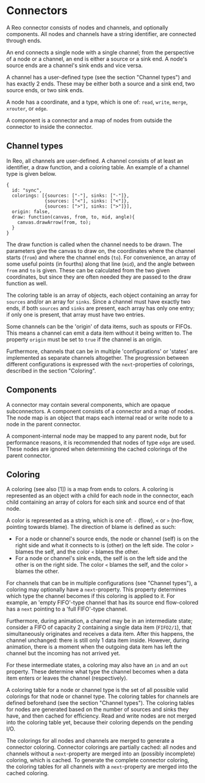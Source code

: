 # Connectors
A Reo connector consists of nodes and channels, and optionally components. All
nodes and channels have a string identifier, are connected through ends.

An end connects a single node with a single channel; from the perspective of a
node or a channel, an end is either a source or a sink end. A node's source
ends are a channel's sink ends and vice versa.

A channel has a user-defined type (see the section "Channel types") and has
exactly 2 ends.  These may be either both a source and a sink end, two source
ends, or two sink ends.

A node has a coordinate, and a type, which is one of: `read`, `write`, `merge`,
`xrouter`, or `edge`.

A component is a connector and a map of nodes from outside the connector to
inside the connector.

## Channel types
In Reo, all channels are user-defined. A channel consists of at least an
identifier, a draw function, and a coloring table.  An example of a channel
type is given below.

    {
      id: "sync",
      colorings: [{sources: ["-"], sinks: ["-"]},
                  {sources: ["<"], sinks: ["<"]},
                  {sources: [">"], sinks: [">"]}],
      origin: false,
      draw: function(canvas, from, to, mid, angle){
        canvas.drawArrow(from, to);
      }
    }

The draw function is called when the channel needs to be drawn. The parameters
give the canvas to draw on, the coordinates where the channel starts (`from`)
and where the channel ends (`to`). For convenience, an array of some useful
points (in fourths) along that line (`mid`), and the angle between `from` and
`to` is given. These can be calculated from the two given coordinates, but
since they are often needed they are passed to the draw function as well.

The coloring table is an array of objects, each object containing an array for
`sources` and/or an array for `sinks`. Since a channel must have exactly two
ends, if both `sources` and `sinks` are present, each array has only one entry;
if only one is present, that array must have two entries.

Some channels can be the 'origin' of data items, such as spouts or FIFOs. This
means a channel can emit a data item without it being written to. The property
`origin` must be set to `true` if the channel is an origin.

Furthermore, channels that can be in multiple 'configurations' or 'states' are
implemented as separate channels altogether. The progression between different
configurations is expressed with the `next`-properties of colorings, described
in the section "Coloring".

## Components
A connector may contain several components, which are opaque subconnectors. A
component consists of a connector and a map of nodes. The node map is an object
that maps each internal read or write node to a node in the parent connector.

A component-internal node may be mapped to any parent node, but for performance
reasons, it is recommended that nodes of type `edge` are used. These nodes are
ignored when determining the cached colorings of the parent connector.

## Coloring
A coloring (see also [1]) is a map from ends to colors. A coloring is
represented as an object with a child for each node in the connector, each
child containing an array of colors for each sink and source end of that node.

A color is represented as a string, which is one of: `-` (flow), `<` or `>`
(no-flow, pointing towards blame). The direction of blame is defined as such:

- For a node or channel's source ends, the node or channel (self) is on the
  right side and what it connects to is (other) on the left side. The color `>`
  blames the self, and the color `<` blames the other.
- For a node or channel's sink ends, the self is on the left side and the other
  is on the right side. The color `<` blames the self, and the color `>` blames
  the other.

For channels that can be in multiple configurations (see "Channel types"), a
coloring may optionally have a `next`-property. This property determines which
type the channel becomes if this coloring is applied to it. For example, an
'empty FIFO'-type channel that has its source end flow-colored has a `next`
pointing to a 'full FIFO'-type channel.

Furthermore, during animation, a channel may be in an intermediate state;
consider a FIFO of capacity 2 containing a single data item (`FIFO2/1`), that
simultaneously originates and receives a data item. After this happens, the
channel unchanged: there is still only 1 data item inside. However, during
animation, there is a moment when the outgoing data item has left the channel
but the incoming has not arrived yet.

For these intermediate states, a coloring may also have an `in` and an `out`
property. These determine what type the channel becomes when a data item enters
or leaves the channel (respectively).

A coloring table for a node or channel type is the set of all possible valid
colorings for that node or channel type. The coloring tables for channels are
defined beforehand (see the section "Channel types"). The coloring tables for
nodes are generated based on the number of sources and sinks they have, and
then cached for efficiency. Read and write nodes are not merged into the
coloring table yet, because their coloring depends on the pending I/O.
 
The colorings for all nodes and channels are merged to generate a connector
coloring. Connector colorings are partially cached: all nodes and channels
without a `next`-property are merged into an (possibly incomplete) coloring,
which is cached. To generate the complete connector coloring, the coloring
tables for all channels *with* a `next`-property are merged into the cached
coloring.
